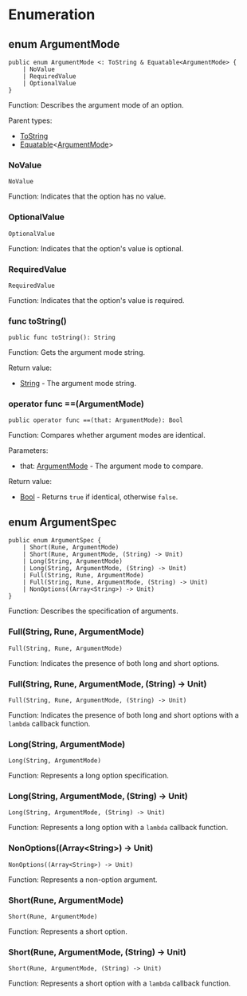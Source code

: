 # Enumeration

## enum ArgumentMode

```cangjie
public enum ArgumentMode <: ToString & Equatable<ArgumentMode> {
    | NoValue
    | RequiredValue
    | OptionalValue
}
```

Function: Describes the argument mode of an option.

Parent types:

- [ToString](../../../std_en/core/core_package_api/core_package_interfaces.md#interface-tostring)
- [Equatable](../../../std_en/core/core_package_api/core_package_interfaces.md#interface-equatablet)\<[ArgumentMode](#enum-argumentmode)>

### NoValue

```cangjie
NoValue
```

Function: Indicates that the option has no value.

### OptionalValue

```cangjie
OptionalValue
```

Function: Indicates that the option's value is optional.

### RequiredValue

```cangjie
RequiredValue
```

Function: Indicates that the option's value is required.

### func toString()

```cangjie
public func toString(): String
```

Function: Gets the argument mode string.

Return value:

- [String](../../../std_en/core/core_package_api/core_package_structs.md#struct-string) - The argument mode string.

### operator func ==(ArgumentMode)

```cangjie
public operator func ==(that: ArgumentMode): Bool
```

Function: Compares whether argument modes are identical.

Parameters:

- that: [ArgumentMode](./argopt_package_enums.md#enum-argumentmode) - The argument mode to compare.

Return value:

- [Bool](../../../std_en/core/core_package_api/core_package_intrinsics.md#bool) - Returns `true` if identical, otherwise `false`.

## enum ArgumentSpec

```cangjie
public enum ArgumentSpec {
    | Short(Rune, ArgumentMode)
    | Short(Rune, ArgumentMode, (String) -> Unit)
    | Long(String, ArgumentMode)
    | Long(String, ArgumentMode, (String) -> Unit)
    | Full(String, Rune, ArgumentMode)
    | Full(String, Rune, ArgumentMode, (String) -> Unit)
    | NonOptions((Array<String>) -> Unit)
}
```

Function: Describes the specification of arguments.

### Full(String, Rune, ArgumentMode)

```cangjie
Full(String, Rune, ArgumentMode)
```

Function: Indicates the presence of both long and short options.

### Full(String, Rune, ArgumentMode, (String) -> Unit)

```cangjie
Full(String, Rune, ArgumentMode, (String) -> Unit)
```

Function: Indicates the presence of both long and short options with a `lambda` callback function.

### Long(String, ArgumentMode)

```cangjie
Long(String, ArgumentMode)
```

Function: Represents a long option specification.

### Long(String, ArgumentMode, (String) -> Unit)

```cangjie
Long(String, ArgumentMode, (String) -> Unit)
```

Function: Represents a long option with a `lambda` callback function.

### NonOptions((Array\<String>) -> Unit)

```cangjie
NonOptions((Array<String>) -> Unit)
```

Function: Represents a non-option argument.

### Short(Rune, ArgumentMode)

```cangjie
Short(Rune, ArgumentMode)
```

Function: Represents a short option.

### Short(Rune, ArgumentMode, (String) -> Unit)

```cangjie
Short(Rune, ArgumentMode, (String) -> Unit)
```

Function: Represents a short option with a `lambda` callback function.